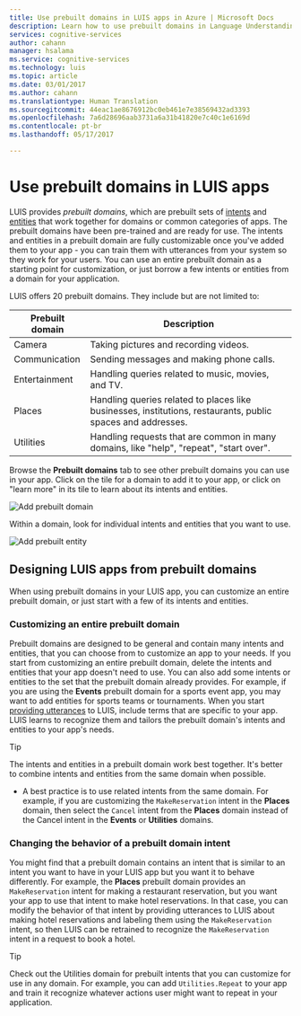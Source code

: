```yaml
---
title: Use prebuilt domains in LUIS apps in Azure | Microsoft Docs
description: Learn how to use prebuilt domains in Language Understanding Intelligent Service (LUIS) applications.
services: cognitive-services
author: cahann
manager: hsalama
ms.service: cognitive-services
ms.technology: luis
ms.topic: article
ms.date: 03/01/2017
ms.author: cahann
ms.translationtype: Human Translation
ms.sourcegitcommit: 44eac1ae8676912bc0eb461e7e38569432ad3393
ms.openlocfilehash: 7a6d28696aab3731a6a31b41820e7c40c1e6169d
ms.contentlocale: pt-br
ms.lasthandoff: 05/17/2017

---
```


# <a name="use-prebuilt-domains-in-luis-apps"></a>Use prebuilt domains in LUIS apps  

LUIS provides *prebuilt domains*, which are prebuilt sets of [intents](Add-intents.md) and [entities](luis-concept-entity-types.md) that work together for domains or common categories of apps. The prebuilt domains have been pre-trained and are ready for use. The intents and entities in a prebuilt domain are fully customizable once you've added them to your app - you can train them with utterances from your system so they work for your users.  You can use an entire prebuilt domain as a starting point for customization, or just borrow a few intents or entities from a domain for your application. 

LUIS offers 20 prebuilt domains. They include but are not limited to:

| Prebuilt domain | Description |
| ---------------- |-----------------------|
| Camera | Taking pictures and recording videos.|
| Communication | Sending messages and making phone calls.|
| Entertainment  | Handling queries related to music, movies, and TV.|
| Places  | Handling queries related to places like businesses, institutions, restaurants, public spaces and addresses.|
| Utilities  | Handling requests that are common in many domains, like "help", "repeat", "start over".|

Browse the **Prebuilt domains** tab to see other prebuilt domains you can use in your app. Click on the tile for a domain to add it to your app, or click on "learn more" in its tile to learn about its intents and entities.


![Add prebuilt domain](./media/luis-how-to-prebuilt-domain-entities/add-prebuilt-domain.png)

Within a domain, look for individual intents and entities that you want to use.

![Add prebuilt entity](./media/luis-how-to-prebuilt-domain-entities/select-prebuilt-domain-entities.png)



## <a name="designing-luis-apps-from-prebuilt-domains"></a>Designing LUIS apps from prebuilt domains
When using prebuilt domains in your LUIS app, you can customize an entire prebuilt domain, or just start with a few of its intents and entities.

### <a name="customizing-an-entire-prebuilt-domain"></a>Customizing an entire prebuilt domain
Prebuilt domains are designed to be general and contain many intents and entities, that you can choose from to customize an app to your needs. If you start from customizing an entire prebuilt domain, delete the intents and entities that your app doesn't need to use. You can also add some intents or entities to the set that the prebuilt domain already provides. For example, if you are using the **Events** prebuilt domain for a sports event app, you may want to add entities for sports teams or tournaments. When you start [providing utterances](Add-example-utterances.md) to LUIS, include terms that are specific to your app. LUIS learns to recognize them and tailors the prebuilt domain's intents and entities to your app's needs. 

> [!TIP]
> The intents and entities in a prebuilt domain work best together. It's better to combine intents and entities from the same domain when possible.
> * A best practice is to use related intents from the same domain. For example, if you are customizing the `MakeReservation` intent in the **Places** domain, then select the `Cancel` intent from the **Places** domain instead of the Cancel intent in the **Events** or **Utilities** domains.

### <a name="changing-the-behavior-of-a-prebuilt-domain-intent"></a>Changing the behavior of a prebuilt domain intent
You might find that a prebuilt domain contains an intent that is similar to an intent you want to have in your LUIS app but you want it to behave differently. For example, the **Places** prebuilt domain provides an `MakeReservation` intent for making a restaurant reservation, but you want your app to use that intent to make hotel reservations. In that case, you can modify the behavior of that intent by providing utterances to LUIS about making hotel reservations and labeling them using the `MakeReservation` intent, so then LUIS can be retrained to recognize the `MakeReservation` intent in a request to book a hotel.

> [!TIP]
> Check out the Utilities domain for prebuilt intents that you can customize for use in any domain. For example, you can add `Utilities.Repeat` to your app and train it recognize whatever actions user might want to repeat in your application.




